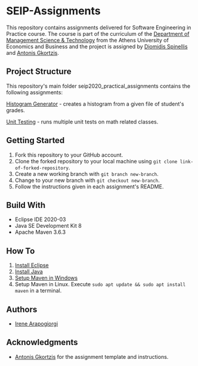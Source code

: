 # SEIP-Assignments
This repository contains assignments delivered for Software Engineering in Practice course. The course is part of the curriculum of the [Department of Management Science & Technology](https://www.dept.aueb.gr/en/dmst) from the Athens University of Economics and Business and the project is assigned by [Diomidis Spinellis](https://github.com/dspinellis) and [Antonis Gkortzis](https://github.com/AntonisGkortzis).

## Project Structure
This repository's main folder seip2020_practical_assignments contains the following assignments:

[Histogram Generator](seip2020_practical_assignments/gradeshistogram) - creates a histogram from a given file of student's grades.

[Unit Testing](seip2020_practical_assignments/unittesting) - runs multiple unit tests on math related classes.

## Getting Started
1. Fork this repository to your GitHub account.
2. Clone the forked repository to your local machine using ```git clone link-of-forked-repository```.
3. Create a new working branch with ```git branch new-branch```.
4. Change to your new branch with ```git checkout new-branch```.
5. Follow the instructions given in each assignment's README.

## Build With
* Eclipse IDE 2020-03
* Java SE Development Kit 8
* Apache Maven 3.6.3

## How To
1. [Install Eclipse](https://www.eclipse.org/downloads/)
2. [Install Java](https://www.oracle.com/java/technologies/javase-jdk8-downloads.html)
3. [Setup Maven in Windows](https://mkyong.com/maven/how-to-install-maven-in-windows/)
4. Setup Maven in Linux. Execute ```sudo apt update && sudo apt install maven``` in a terminal.

## Authors

* [Irene Arapogiorgi](https://gr.linkedin.com/in/irene-arapogiorgi)

## Acknowledgments

* [Antonis Gkortzis](https://github.com/AntonisGkortzis) for the assignment template and instructions.